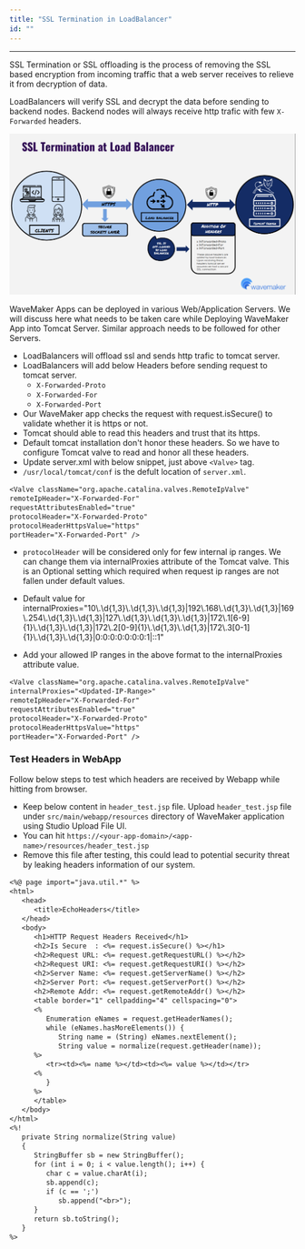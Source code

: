 ```yaml
---
title: "SSL Termination in LoadBalancer"
id: ""
---
```

---


SSL Termination or SSL offloading is the process of removing the SSL based encryption from incoming traffic that a web server receives to relieve it from decryption of data. 

LoadBalancers will verify SSL and decrypt the data before sending to backend nodes.
Backend nodes will always receive http trafic with few `X-Forwarded` headers. 

![SSL Offloading](/learn/assets/SSL-Offloading.png)

WaveMaker Apps can be deployed in various Web/Application Servers. 
We will discuss here what needs to be taken care while Deploying WaveMaker App into Tomcat Server. Similar approach needs to be followed for other Servers.

- LoadBalancers will offload ssl and sends http trafic to tomcat server.
- LoadBalancers will add below Headers before sending request to tomcat server.
   - `X-Forwarded-Proto`
   - `X-Forwarded-For`
   - `X-Forwarded-Port`
- Our WaveMaker app checks the request with request.isSecure() to validate whether it is https or not.
- Tomcat should able to read this headers and trust that its https.
- Default tomcat installation don't honor these headers. So we have to configure Tomcat valve to read and honor all these headers.
- Update server.xml with below snippet, just above  `<Valve>` tag. 
- `/usr/local/tomcat/conf` is the defult location of `server.xml`.

```shell
<Valve className="org.apache.catalina.valves.RemoteIpValve"
remoteIpHeader="X-Forwarded-For"
requestAttributesEnabled="true"
protocolHeader="X-Forwarded-Proto"
protocolHeaderHttpsValue="https"
portHeader="X-Forwarded-Port" /> 
```
- `protocolHeader` will be considered only for few internal ip ranges. We can change them via internalProxies attribute of the Tomcat valve.  This is an Optional setting which required when request ip ranges are not fallen under default values.

- Default value for internalProxies="10\\.\\d{1,3}\\.\\d{1,3}\\.\\d{1,3}|192\\.168\\.\\d{1,3}\\.\\d{1,3}|169\\.254\\.\\d{1,3}\\.\\d{1,3}|127\\.\\d{1,3}\\.\\d{1,3}\\.\\d{1,3}|172\\.1[6-9]{1}\\.\\d{1,3}\\.\\d{1,3}|172\\.2[0-9]{1}\\.\\d{1,3}\\.\\d{1,3}|172\\.3[0-1]{1}\\.\\d{1,3}\\.\\d{1,3}|0:0:0:0:0:0:0:1|::1"

- Add your allowed IP ranges in the above format to the internalProxies attribute value.  

```shell
<Valve className="org.apache.catalina.valves.RemoteIpValve"
internalProxies="<Updated-IP-Range>"
remoteIpHeader="X-Forwarded-For"
requestAttributesEnabled="true"
protocolHeader="X-Forwarded-Proto"
protocolHeaderHttpsValue="https"
portHeader="X-Forwarded-Port" /> 
```

### Test Headers in WebApp
Follow below steps to test which headers are received by Webapp while hitting from browser.

- Keep below content in `header_test.jsp` file. Upload `header_test.jsp` file under `src/main/webapp/resources` directory of WaveMaker application using Studio Upload File UI.
- You can hit `https://<your-app-domain>/<app-name>/resources/header_test.jsp`
- Remove this file after testing, this could lead to potential security threat by leaking headers information of our system.

```shell
<%@ page import="java.util.*" %>
<html>
   <head>
      <title>EchoHeaders</title>
   </head>
   <body>
      <h1>HTTP Request Headers Received</h1>
      <h2>Is Secure  : <%= request.isSecure() %></h1>
      <h2>Request URL: <%= request.getRequestURL() %></h2>
      <h2>Request URI: <%= request.getRequestURI() %></h2>
      <h2>Server Name: <%= request.getServerName() %></h2>
      <h2>Server Port: <%= request.getServerPort() %></h2>
      <h2>Remote Addr: <%= request.getRemoteAddr() %></h2>
      <table border="1" cellpadding="4" cellspacing="0">
      <%
         Enumeration eNames = request.getHeaderNames();
         while (eNames.hasMoreElements()) {
            String name = (String) eNames.nextElement();
            String value = normalize(request.getHeader(name));
      %>
         <tr><td><%= name %></td><td><%= value %></td></tr>
      <%
         }
      %>
      </table>
   </body>
</html>
<%!
   private String normalize(String value)
   {
      StringBuffer sb = new StringBuffer();
      for (int i = 0; i < value.length(); i++) {
         char c = value.charAt(i);
         sb.append(c);
         if (c == ';')
            sb.append("<br>");
      }
      return sb.toString();
   }
%>

```
